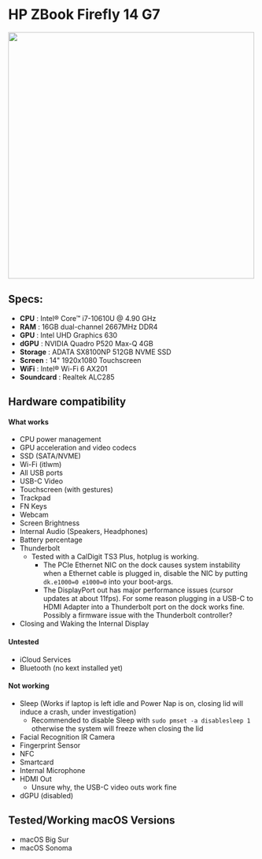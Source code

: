 # HP ZBook Firefly 14 G7
<img src="https://i.imgur.com/c63OLOQ.png" width="500">

Specs:
---

- **CPU** : Intel® Core™ i7-10610U @ 4.90 GHz
- **RAM** : 16GB dual-channel 2667MHz DDR4
- **GPU** : Intel UHD Graphics 630
- **dGPU** : NVIDIA Quadro P520 Max-Q 4GB
- **Storage** : ADATA SX8100NP 512GB NVME SSD
- **Screen** : 14" 1920x1080 Touchscreen
- **WiFi** : Intel® Wi-Fi 6 AX201
- **Soundcard** : Realtek ALC285

## Hardware compatibility

#### What works
- CPU power management
- GPU acceleration and video codecs
- SSD (SATA/NVME)
- Wi-Fi (itlwm)
- All USB ports
- USB-C Video
- Touchscreen (with gestures)
- Trackpad
- FN Keys
- Webcam
- Screen Brightness
- Internal Audio (Speakers, Headphones)
- Battery percentage
- Thunderbolt
  * Tested with a CalDigit TS3 Plus, hotplug is working.
    * The PCIe Ethernet NIC on the dock causes system instability when a Ethernet cable is plugged in, disable the NIC by putting `dk.e1000=0 e1000=0` into your boot-args.
    * The DisplayPort out has major performance issues (cursor updates at about 11fps). For some reason plugging in a USB-C to HDMI Adapter into a Thunderbolt port on the dock works fine. Possibly a firmware issue with the Thunderbolt controller?
- Closing and Waking the Internal Display


#### Untested
- iCloud Services
- Bluetooth (no kext installed yet)

#### Not working
- Sleep (Works if laptop is left idle and Power Nap is on, closing lid will induce a crash, under investigation)
  * Recommended to disable Sleep with `sudo pmset -a disablesleep 1` otherwise the system will freeze when closing the lid
- Facial Recognition IR Camera
- Fingerprint Sensor
- NFC
- Smartcard
- Internal Microphone
- HDMI Out
  * Unsure why, the USB-C video outs work fine
- dGPU (disabled)

## Tested/Working macOS Versions
- macOS Big Sur
- macOS Sonoma
